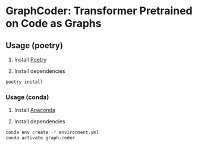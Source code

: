# GraphCoder: Transformer Pretrained on Code as Graphs

## Usage (poetry)

1. Install [Poetry](https://python-poetry.org/docs/#installation)

2. Install dependencies

```bash
poetry install
```

### Usage (conda)

1. Install [Anaconda](https://www.anaconda.com/products/distribution)

2. Install dependencies

```bash
conda env create -f environment.yml
conda activate graph-coder
```